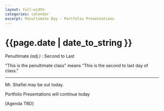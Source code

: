 ```yaml
---
layout: full-width
categories: calendar
excerpt: Penultimate Day - Portfolio Presentations
---
```

# {{page.date | date_to_string }} #

Penultimate <em>(adj.)</em> :  Second to Last


"This is the penultimate class" means "This is the second to last day of class."

---

Mr. Shafiei may be out today.


Portfolio Presentations will continue today

[Agenda TBD]
